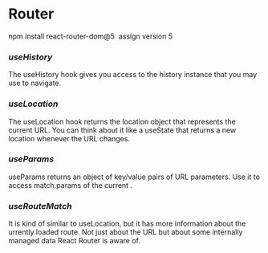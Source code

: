 # Router
npm install react-router-dom@5  assign version 5

### _useHistory_
The useHistory hook gives you access to the history instance that you may use to navigate.

### _useLocation_
The useLocation hook returns the location object that represents the current URL. You can think about it like a useState that returns a new location whenever the URL changes.

### _useParams_
useParams returns an object of key/value pairs of URL parameters. Use it to access match.params of the current <Route>.

### _useRouteMatch_
It is kind of similar to useLocation, but it has more information about the urrently loaded route. Not just about the URL but about some internally managed data React Router is aware of.
